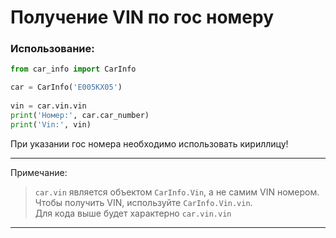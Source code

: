 <h1>Получение VIN по гос номеру</h1>

<h3>Использование:</h3>

```python
from car_info import CarInfo

car = CarInfo('Е005КХ05')
    
vin = car.vin.vin
print('Номер:', car.car_number)
print('Vin:', vin)
```

При указании гос номера необходимо использовать кириллицу!
<hr>

Примечание:

> `car.vin` является объектом `CarInfo.Vin`, а не самим VIN номером. \
> Чтобы получить VIN, используйте `CarInfo.Vin.vin`. \
> Для кода выше будет характерно `car.vin.vin`

<hr>
